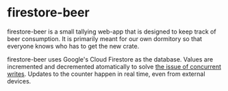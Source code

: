 # firestore-beer
firestore-beer is a small tallying web-app that is designed to keep track of beer consumption. It is primarily meant for our own dormitory so that everyone knows who has to get the new crate.

firestore-beer uses Google's Cloud Firestore as the database. Values are incremented and decremented atomatically to solve [the issue of concurrent writes](https://firebase.googleblog.com/2019/03/increment-server-side-cloud-firestore.html). Updates to the counter happen in real time, even from external devices.
